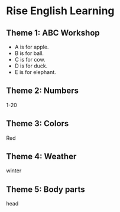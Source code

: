 # Rise English Learning

## Theme 1: ABC Workshop

* A is for apple.
* B is for ball.
* C is for cow.
* D is for duck.
* E is for elephant.

## Theme 2: Numbers

1-20

## Theme 3: Colors

Red

## Theme 4: Weather

winter

## Theme 5: Body parts

head

